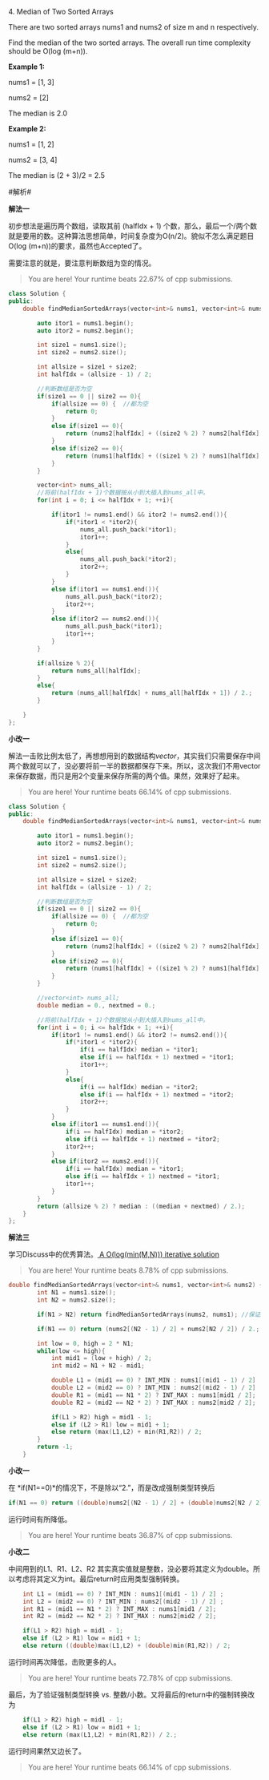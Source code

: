 4\. Median of Two Sorted Arrays

There are two sorted arrays nums1 and nums2 of size m and n respectively.

Find the median of the two sorted arrays. The overall run time complexity should be O(log (m+n)).

**Example 1:**

nums1 = [1, 3]

nums2 = [2]

The median is 2.0

**Example 2:**

nums1 = [1, 2]

nums2 = [3, 4]

The median is (2 + 3)/2 = 2.5

#解析#

**解法一**

初步想法是遍历两个数组，读取其前 (halfIdx + 1) 个数，那么，最后一个/两个数就是要用的数。这种算法思想简单，时间复杂度为O(n/2)。貌似不怎么满足题目O(log (m+n))的要求，虽然也Accepted了。

需要注意的就是，要注意判断数组为空的情况。

> You are here! 
Your runtime beats 22.67% of cpp submissions.

```cpp
class Solution {
public:
    double findMedianSortedArrays(vector<int>& nums1, vector<int>& nums2) {

        auto itor1 = nums1.begin();
        auto itor2 = nums2.begin();

        int size1 = nums1.size();
        int size2 = nums2.size();

        int allsize = size1 + size2;
        int halfIdx = (allsize - 1) / 2;

        //判断数组是否为空
        if(size1 == 0 || size2 == 0){
            if(allsize == 0) {  //都为空
                return 0;
            }
            else if(size1 == 0){
                return (nums2[halfIdx] + ((size2 % 2) ? nums2[halfIdx] : nums2[halfIdx + 1])) / 2.;
            }
            else if(size2 == 0){
                return (nums1[halfIdx] + ((size1 % 2) ? nums1[halfIdx] : nums1[halfIdx + 1])) / 2.;
            }
        }

        vector<int> nums_all;
        //将前(halfIdx + 1)个数据按从小到大插入到nums_all中。
        for(int i = 0; i <= halfIdx + 1; ++i){

            if(itor1 != nums1.end() && itor2 != nums2.end()){
                if(*itor1 < *itor2){
                    nums_all.push_back(*itor1);
                    itor1++;
                }
                else{
                    nums_all.push_back(*itor2);
                    itor2++;
                }
            }
            else if(itor1 == nums1.end()){
                nums_all.push_back(*itor2);
                itor2++;
            }
            else if(itor2 == nums2.end()){
                nums_all.push_back(*itor1);
                itor1++;
            }
        }

        if(allsize % 2){
            return nums_all[halfIdx];
        }
        else{
            return (nums_all[halfIdx] + nums_all[halfIdx + 1]) / 2.;
        }

    }
};
```

**小改一**

解法一击败比例太低了，再想想用到的数据结构*vector*，其实我们只需要保存中间两个数就可以了，没必要将前一半的数据都保存下来。所以，这次我们不用vector来保存数据，而只是用2个变量来保存所需的两个值。果然，效果好了起来。

> You are here! 
Your runtime beats 66.14% of cpp submissions.

```cpp
class Solution {
public:
    double findMedianSortedArrays(vector<int>& nums1, vector<int>& nums2) {

        auto itor1 = nums1.begin();
        auto itor2 = nums2.begin();

        int size1 = nums1.size();
        int size2 = nums2.size();

        int allsize = size1 + size2;
        int halfIdx = (allsize - 1) / 2;

        //判断数组是否为空
        if(size1 == 0 || size2 == 0){
            if(allsize == 0) {  //都为空
                return 0;
            }
            else if(size1 == 0){
                return (nums2[halfIdx] + ((size2 % 2) ? nums2[halfIdx] : nums2[halfIdx + 1])) / 2.;
            }
            else if(size2 == 0){
                return (nums1[halfIdx] + ((size1 % 2) ? nums1[halfIdx] : nums1[halfIdx + 1])) / 2.;
            }
        }

        //vector<int> nums_all;
        double median = 0., nextmed = 0.;

        //将前(halfIdx + 1)个数据按从小到大插入到nums_all中。
        for(int i = 0; i <= halfIdx + 1; ++i){
            if(itor1 != nums1.end() && itor2 != nums2.end()){
                if(*itor1 < *itor2){
                    if(i == halfIdx) median = *itor1;
                    else if(i == halfIdx + 1) nextmed = *itor1;
                    itor1++;
                }
                else{
                    if(i == halfIdx) median = *itor2;
                    else if(i == halfIdx + 1) nextmed = *itor2;
                    itor2++;
                }
            }
            else if(itor1 == nums1.end()){
                if(i == halfIdx) median = *itor2;
                else if(i == halfIdx + 1) nextmed = *itor2;
                itor2++;
            }
            else if(itor2 == nums2.end()){
                if(i == halfIdx) median = *itor1;
                else if(i == halfIdx + 1) nextmed = *itor1;
                itor1++;
            }
        }
        return (allsize % 2) ? median : ((median + nextmed) / 2.);
    }
};
```

**解法三**

学习Discuss中的优秀算法。[ A O(log(min(M,N))) iterative solution](https://discuss.leetcode.com/topic/16797/very-concise-o-log-min-m-n-iterative-solution-with-detailed-explanation/2)

> You are here! 
Your runtime beats 8.78% of cpp submissions.


```cpp
double findMedianSortedArrays(vector<int>& nums1, vector<int>& nums2) {
        int N1 = nums1.size();
        int N2 = nums2.size();

        if(N1 > N2) return findMedianSortedArrays(nums2, nums1); //保证N2 > N1, 也即 nums2 为长序列

        if(N1 == 0) return (nums2[(N2 - 1) / 2] + nums2[N2 / 2]) / 2.;

        int low = 0, high = 2 * N1;
        while(low <= high){
            int mid1 = (low + high) / 2;
            int mid2 = N1 + N2 - mid1;

            double L1 = (mid1 == 0) ? INT_MIN : nums1[(mid1 - 1) / 2] ;
            double L2 = (mid2 == 0) ? INT_MIN : nums2[(mid2 - 1) / 2] ;
            double R1 = (mid1 == N1 * 2) ? INT_MAX : nums1[mid1 / 2];
            double R2 = (mid2 == N2 * 2) ? INT_MAX : nums2[mid2 / 2];

            if(L1 > R2) high = mid1 - 1;
            else if (L2 > R1) low = mid1 + 1;
            else return (max(L1,L2) + min(R1,R2)) / 2;
        }
        return -1;
    }
```
**小改一**

在 *if(N1==0)*的情况下，不是除以“2.”，而是改成强制类型转换后
```cpp
if(N1 == 0) return ((double)nums2[(N2 - 1) / 2] + (double)nums2[N2 / 2]) / 2;
```
运行时间有所降低。

> You are here! 
Your runtime beats 36.87% of cpp submissions.

**小改二**

中间用到的L1、R1、L2、R2 其实真实值就是整数，没必要将其定义为double。所以考虑将其定义为int。最后return时应用类型强制转换。

```cpp
    int L1 = (mid1 == 0) ? INT_MIN : nums1[(mid1 - 1) / 2] ;
    int L2 = (mid2 == 0) ? INT_MIN : nums2[(mid2 - 1) / 2] ;
    int R1 = (mid1 == N1 * 2) ? INT_MAX : nums1[mid1 / 2];
    int R2 = (mid2 == N2 * 2) ? INT_MAX : nums2[mid2 / 2];

    if(L1 > R2) high = mid1 - 1;
    else if (L2 > R1) low = mid1 + 1;
    else return ((double)max(L1,L2) + (double)min(R1,R2)) / 2;
```

运行时间再次降低，击败更多的人。

> You are here! 
Your runtime beats 72.78% of cpp submissions.

最后，为了验证强制类型转换 vs. 整数/小数。又将最后的return中的强制转换改为
```cpp
    if(L1 > R2) high = mid1 - 1;
    else if (L2 > R1) low = mid1 + 1;
    else return (max(L1,L2) + min(R1,R2)) / 2.;
```
运行时间果然又边长了。
> You are here! 
Your runtime beats 66.14% of cpp submissions.
